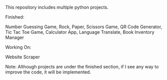 This repository includes multiple python projects.

Finished:

Number Guessing Game, Rock, Paper, Scissors Game, QR Code Generator, Tic Tac Toe Game, Calculator App, Language Translate, Book Inventory Manager

Working On:

Website Scraper

Note:
Although projects are under the finished section, if I see any way to improve the code, it will be implemented.  

